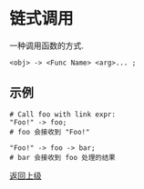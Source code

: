 # 链式调用

一种调用函数的方式.

```
<obj> -> <Func Name> <arg>... ;
```


## 示例
```
# Call foo with link expr:
"Foo!" -> foo;
# foo 会接收到 "Foo!"

"Foo!" -> foo -> bar;
# bar 会接收到 foo 处理的结果

```

[返回上级](index.md)